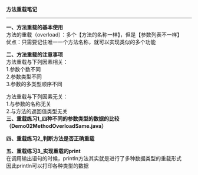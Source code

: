 **方法重载笔记**  


----------


**一、方法重载的基本使用**  
方法的重载（overload）：多个【方法的名称一样】，但是【参数列表不一样】  
优点：只需要记住唯一一个方法名称，就可以实现类似的多个功能  
  
**二、方法重载的注意事项**  
方法重载与下列因素相关：  
1.参数个数不同  
2.参数类型不同  
3.参数的多类型顺序不同  
  
方法重载与下列因素无关：  
1.与参数的名称无关  
2.与方法的返回值类型无关  
**三、重载练习1_四种不同的参数类型的数据的比较（Demo02MethodOverloadSame.java）**  
  
**四、重载练习2_判断方法是否正确重载**  
  
**五、重载练习3_实现重载的print**  
在调用输出语句的时候，println方法其实就是进行了多种数据类型的重载形式  
因此println可以打印各种类型的数据  